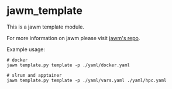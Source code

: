 # jawm_template

This is a jawm template module.

For more information on jawm please visit [jawm's repo](https://github.com/mpg-age-bioinformatics/jawm/tree/main).

Example usage:
```
# docker
jawm template.py template -p ./yaml/docker.yaml

# slrum and apptainer
jawm template.py template -p ./yaml/vars.yaml ./yaml/hpc.yaml
```